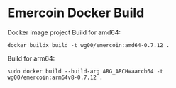 # Emercoin Docker Build
Docker image project
Build for amd64:
```
docker buildx build -t wg00/emercoin:amd64-0.7.12 .
```

Build for arm64:
```
sudo docker build --build-arg ARG_ARCH=aarch64 -t wg00/emercoin:arm64v8-0.7.12 .
```

